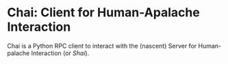 # Chai: Client for Human-Apalache Interaction

Chai is a Python RPC client to interact with the (nascent) Server for
Human-palache Interaction (or *Shai*).
